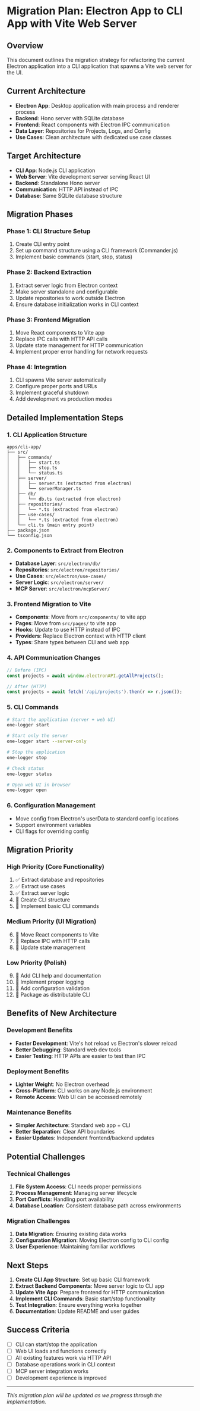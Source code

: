 # Migration Plan: Electron App to CLI App with Vite Web Server

## Overview
This document outlines the migration strategy for refactoring the current Electron application into a CLI application that spawns a Vite web server for the UI.

## Current Architecture
- **Electron App**: Desktop application with main process and renderer process
- **Backend**: Hono server with SQLite database
- **Frontend**: React components with Electron IPC communication
- **Data Layer**: Repositories for Projects, Logs, and Config
- **Use Cases**: Clean architecture with dedicated use case classes

## Target Architecture
- **CLI App**: Node.js CLI application
- **Web Server**: Vite development server serving React UI
- **Backend**: Standalone Hono server
- **Communication**: HTTP API instead of IPC
- **Database**: Same SQLite database structure

## Migration Phases

### Phase 1: CLI Structure Setup
1. Create CLI entry point
2. Set up command structure using a CLI framework (Commander.js)
3. Implement basic commands (start, stop, status)

### Phase 2: Backend Extraction
1. Extract server logic from Electron context
2. Make server standalone and configurable
3. Update repositories to work outside Electron
4. Ensure database initialization works in CLI context

### Phase 3: Frontend Migration
1. Move React components to Vite app
2. Replace IPC calls with HTTP API calls
3. Update state management for HTTP communication
4. Implement proper error handling for network requests

### Phase 4: Integration
1. CLI spawns Vite server automatically
2. Configure proper ports and URLs
3. Implement graceful shutdown
4. Add development vs production modes

## Detailed Implementation Steps

### 1. CLI Application Structure
```
apps/cli-app/
├── src/
│   ├── commands/
│   │   ├── start.ts
│   │   ├── stop.ts
│   │   └── status.ts
│   ├── server/
│   │   ├── server.ts (extracted from electron)
│   │   └── serverManager.ts
│   ├── db/
│   │   └── db.ts (extracted from electron)
│   ├── repositories/
│   │   └── *.ts (extracted from electron)
│   ├── use-cases/
│   │   └── *.ts (extracted from electron)
│   └── cli.ts (main entry point)
├── package.json
└── tsconfig.json
```

### 2. Components to Extract from Electron
- **Database Layer**: `src/electron/db/`
- **Repositories**: `src/electron/repositories/`
- **Use Cases**: `src/electron/use-cases/`
- **Server Logic**: `src/electron/server/`
- **MCP Server**: `src/electron/mcpServer/`

### 3. Frontend Migration to Vite
- **Components**: Move from `src/components/` to vite app
- **Pages**: Move from `src/pages/` to vite app
- **Hooks**: Update to use HTTP instead of IPC
- **Providers**: Replace Electron context with HTTP client
- **Types**: Share types between CLI and web app

### 4. API Communication Changes
```typescript
// Before (IPC)
const projects = await window.electronAPI.getAllProjects();

// After (HTTP)
const projects = await fetch('/api/projects').then(r => r.json());
```

### 5. CLI Commands
```bash
# Start the application (server + web UI)
one-logger start

# Start only the server
one-logger start --server-only

# Stop the application
one-logger stop

# Check status
one-logger status

# Open web UI in browser
one-logger open
```

### 6. Configuration Management
- Move config from Electron's userData to standard config locations
- Support environment variables
- CLI flags for overriding config

## Migration Priority

### High Priority (Core Functionality)
1. ✅ Extract database and repositories
2. ✅ Extract use cases
3. ✅ Extract server logic
4. 🔄 Create CLI structure
5. 🔄 Implement basic CLI commands

### Medium Priority (UI Migration)
6. 🔄 Move React components to Vite
7. 🔄 Replace IPC with HTTP calls
8. 🔄 Update state management

### Low Priority (Polish)
9. 🔄 Add CLI help and documentation
10. 🔄 Implement proper logging
11. 🔄 Add configuration validation
12. 🔄 Package as distributable CLI

## Benefits of New Architecture

### Development Benefits
- **Faster Development**: Vite's hot reload vs Electron's slower reload
- **Better Debugging**: Standard web dev tools
- **Easier Testing**: HTTP APIs are easier to test than IPC

### Deployment Benefits
- **Lighter Weight**: No Electron overhead
- **Cross-Platform**: CLI works on any Node.js environment
- **Remote Access**: Web UI can be accessed remotely

### Maintenance Benefits
- **Simpler Architecture**: Standard web app + CLI
- **Better Separation**: Clear API boundaries
- **Easier Updates**: Independent frontend/backend updates

## Potential Challenges

### Technical Challenges
1. **File System Access**: CLI needs proper permissions
2. **Process Management**: Managing server lifecycle
3. **Port Conflicts**: Handling port availability
4. **Database Location**: Consistent database path across environments

### Migration Challenges
1. **Data Migration**: Ensuring existing data works
2. **Configuration Migration**: Moving Electron config to CLI config
3. **User Experience**: Maintaining familiar workflows

## Next Steps

1. **Create CLI App Structure**: Set up basic CLI framework
2. **Extract Backend Components**: Move server logic to CLI app
3. **Update Vite App**: Prepare frontend for HTTP communication
4. **Implement CLI Commands**: Basic start/stop functionality
5. **Test Integration**: Ensure everything works together
6. **Documentation**: Update README and user guides

## Success Criteria

- [ ] CLI can start/stop the application
- [ ] Web UI loads and functions correctly
- [ ] All existing features work via HTTP API
- [ ] Database operations work in CLI context
- [ ] MCP server integration works
- [ ] Development experience is improved

---

*This migration plan will be updated as we progress through the implementation.*
